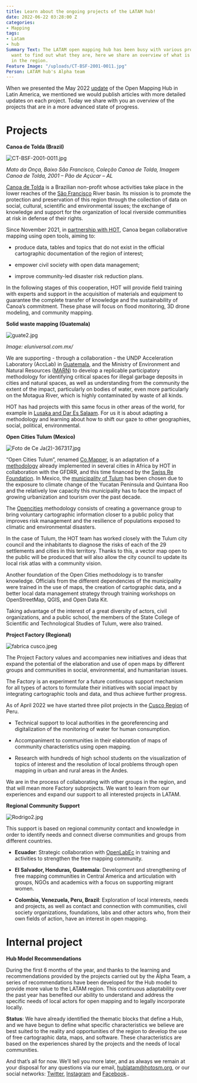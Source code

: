 ```yaml
---
title: Learn about the ongoing projects of the LATAM hub!
date: 2022-06-22 03:28:00 Z
categories:
- Mapping
tags:
- Latam
- hub
Summary Text: The LATAM open mapping hub has been busy with various projects, if you
  want to find out what they are, here we share an overview of what is being done
  in the region.
Feature Image: "/uploads/CT-BSF-2001-0011.jpg"
Person: LATAM hub's Alpha team
---
```


When we presented the May 2022 [update](https://www.hotosm.org/updates/open-mapping-hub-in-latam-may-2022-update/) of the Open Mapping Hub in Latin America, we mentioned we would publish articles with more detailed updates on each project. Today we share with you an overview of the projects that are in a more advanced state of progress.

# Projects

**Canoa de Tolda (Brazil)**

![CT-BSF-2001-0011.jpg](/uploads/CT-BSF-2001-0011.jpg)

*Mato da Onça, Baixo São Francisco, Coleção Canoa de Tolda, Imagem Canoa de Tolda, 2001 – Pão de Açúcar – AL*

[Canoa de Tolda](https://canoadetolda.org.br/) is a Brazilian non-profit whose activities take place in the lower reaches of the [São Francisco](https://en.wikipedia.org/wiki/S%C3%A3o_Francisco_River) River basin. Its mission is to promote the protection and preservation of this region through the collection of data on social, cultural, scientific and environmental issues; the exchange of knowledge and support for the organization of local riverside communities at risk in defense of their rights.

Since November 2021, in [partnership with HOT](https://infosaofrancisco.canoadetolda.org.br/noticias/geotecnologias/canoa-de-tolda-se-une-ao-hot-e-planeja-mapeamentos-da-bacia-do-rio-sao-francisco/), Canoa began collaborative mapping using open tools, aiming to:

* produce data, tables and topics that do not exist in the official cartographic documentation of the region of interest;

* empower civil society with open data management;

* improve community-led disaster risk reduction plans.

In the following stages of this cooperation, HOT will provide field training with experts and support in the acquisition of materials and equipment to guarantee the complete transfer of knowledge and the sustainability of Canoa’s commitment. These phase will focus on flood monitoring, 3D drone modeling, and community mapping.

**Solid waste mapping (Guatemala)**

![guate2.jpg](/uploads/guate2.jpg)

*Image: eluniversal.com.mx/*

We are supporting - through a collaboration - the UNDP Acceleration Laboratory (AccLab) in [Guatemala](https://www.undp.org/es/guatemala), and the Ministry of Environment and Natural Resources ([MARN](https://www.marn.gob.gt/)) to develop a replicable participatory methodology for identifying critical spaces for illegal garbage deposits in cities and natural spaces, as well as understanding from the community the extent of the impact, particularly on bodies of water, even more particularly on the Motagua River, which is highly contaminated by waste of all kinds.

HOT has had projects with this same focus in other areas of the world, for example in [Lusaka and Dar Es Salaam](https://www.hotosm.org/updates/using-open-source-tools-to-solve-routing-issues-for-solid-waste-collection-in-dar-es-salaam/). For us it is about adapting a methodology and learning about how to shift our gaze to other geographies, social, political, environmental.

**Open Cities Tulum (Mexico)**

![Foto de Ce Ja(2)-367317.jpg](/uploads/Foto%20de%20Ce%20Ja(2)-367317.jpg)

“Open Cities Tulum”, renamed [Co.Mapper](https://comapper.org/), is an adaptation of a [methodology](https://opendri.org/wp-content/uploads/2020/10/Open-Cities-Africa-Final-Report.pdf) already implemented in several cities in Africa by HOT in collaboration with the GFDRR, and this time financed by the [Swiss Re Foundation](https://www.swissrefoundation.org/). In Mexico, the [municipality of Tulum](https://en.wikipedia.org/wiki/Tulum_Municipality) has been chosen due to the exposure to climate change of the Yucatan Peninsula and Quintana Roo and the relatively low capacity this municipality has to face the impact of growing urbanization and tourism over the past decade.

The [Opencities](https://opencitiesproject.org/) methodology consists of creating a governance group to bring voluntary cartographic information closer to a public policy that improves risk management and the resilience of populations exposed to climatic and environmental disasters.

In the case of Tulum, the HOT team has worked closely with the Tulum city council and the inhabitants to diagnose the risks of each of the 29 settlements and cities in this territory. Thanks to this, a vector map open to the public will be produced that will also allow the city council to update its local risk atlas with a community vision.

Another foundation of the Open Cities methodology is to transfer knowledge. Officials from the different dependencies of the municipality were trained in the use of maps, the creation of cartographic data, and a better local data management strategy through training workshops on OpenStreetMap, QGIS, and Open Data Kit.

Taking advantage of the interest of a great diversity of actors, civil organizations, and a public school, the members of the State College of Scientific and Technological Studies of Tulum, were also trained.

**Project Factory (Regional)**

![fabrica cusco.jpeg](/uploads/fabrica%20cusco.jpeg)

The Project Factory values ​​and accompanies new initiatives and ideas that expand the potential of the elaboration and use of open maps by different groups and communities in social, environmental, and humanitarian issues.

The Factory is an experiment for a future continuous support mechanism for all types of actors to formulate their initiatives with social impact by integrating cartographic tools and data, and thus achieve further progress.

As of April 2022 we have started three pilot projects in the [Cusco Region](https://en.wikipedia.org/wiki/Department_of_Cuzco) of Peru.

* Technical support to local authorities in the georeferencing and digitalization of the monitoring of water for human consumption.

* Accompaniment to communities in their elaboration of maps of community characteristics using open mapping.

* Research with hundreds of high school students on the visualization of topics of interest and the resolution of local problems through open mapping in urban and rural areas in the Andes.

We are in the process of collaborating with other groups in the region, and that will mean more Factory subprojects. We want to learn from our experiences and expand our support to all interested projects in LATAM.

**Regional Community Support**

![Rodrigo2.jpg](/uploads/Rodrigo2.jpg)

This support is based on regional community contact and knowledge in order to identify needs and connect diverse communities and groups from different countries.

* **Ecuador**: Strategic collaboration with [OpenLabEc](https://openlab.ec/) in training and activities to strengthen the free mapping community.

* **El Salvador, Honduras, Guatemala**: Development and strengthening of free mapping communities in Central America and articulation with groups, NGOs and academics with a focus on supporting migrant women.

* **Colombia, Venezuela, Peru, Brazil**: Exploration of local interests, needs and projects, as well as contact and connection with communities, civil society organizations, foundations, labs and other actors who, from their own fields of action, have an interest in open mapping.

# Internal project

**Hub Model Recommendations**

During the first 6 months of the year, and thanks to the learning and recommendations provided by the projects carried out by the Alpha Team, a series of recommendations have been developed for the Hub model to provide more value to the LATAM region. This continuous adaptability over the past year has benefited our ability to understand and address the specific needs of local actors for open mapping and to legally incorporate locally.

**Status**: We have already identified the thematic blocks that define a Hub, and we have begun to define what specific characteristics we believe are best suited to the reality and opportunities of the region to develop the use of free cartographic data, maps, and software. These characteristics are based on the experiences shared by the projects and the needs of local communities.

And that’s all for now. We’ll tell you more later, and as always we remain at your disposal for any questions via our email,  [hublatam@hotosm.org](mailto:hublatam@hotosm.org),  or our social networks: [Twitter](https://twitter.com/mapeoabierto_la), [Instagram](https://www.instagram.com/mapeoabierto_la/) and [Facebook](https://www.facebook.com/Mapeo-abierto-Am%C3%A9rica-Latina-102804808622456/)..